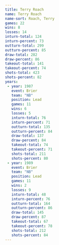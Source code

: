 ```yaml
---
title: Terry Roach
name: Terry Roach
name-sort: Roach, Terry
games: 22
wins: 8
losses: 14
inturn-total: 124
inturn-percent: 73
outturn-total: 299
outturn-percent: 85
draw-total: 282
draw-percent: 86
takeout-total: 141
takeout-percent: 74
shots-total: 423
shots-percent: 82
years:
 - year: 1987
   event: Brier
   team: "NB"
   position: Lead
   games: 11
   wins: 6
   losses: 5
   inturn-total: 76
   inturn-percent: 71
   outturn-total: 135
   outturn-percent: 84
   draw-total: 137
   draw-percent: 84
   takeout-total: 74
   takeout-percent: 71
   shots-total: 211
   shots-percent: 80
 - year: 1989
   event: Brier
   team: "NB"
   position: Lead
   games: 11
   wins: 2
   losses: 9
   inturn-total: 48
   inturn-percent: 76
   outturn-total: 164
   outturn-percent: 86
   draw-total: 145
   draw-percent: 87
   takeout-total: 67
   takeout-percent: 78
   shots-total: 212
   shots-percent: 84
---
```

